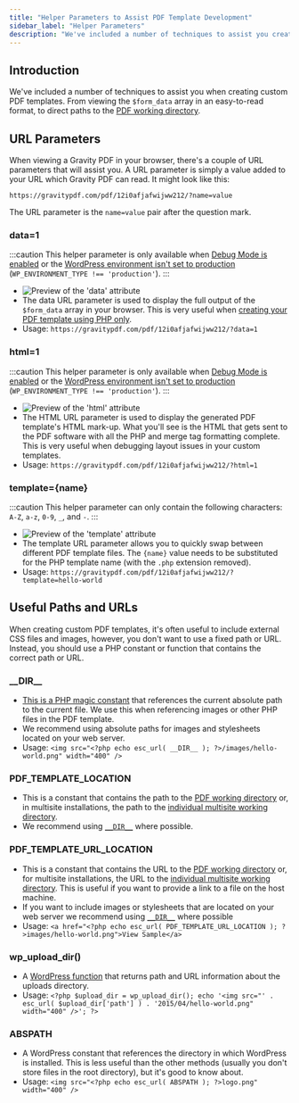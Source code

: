 ```yaml
---
title: "Helper Parameters to Assist PDF Template Development"
sidebar_label: "Helper Parameters"
description: "We've included a number of techniques to assist you create custom PDF templates. From viewing the $form_data array to direct paths for the PDF directory."
---
```


## Introduction 

We've included a number of techniques to assist you when creating custom PDF templates. From viewing the `$form_data` array in an easy-to-read format, to direct paths to the [PDF working directory](developer-first-custom-pdf.md#working-directory).

## URL Parameters

When viewing a Gravity PDF in your browser, there's a couple of URL parameters that will assist you. A URL parameter is simply a value added to your URL which Gravity PDF can read. It might look like this:

    https://gravitypdf.com/pdf/12i0afjafwijww212/?name=value

The URL parameter is the `name=value` pair after the question mark.

### data=1

:::caution
This helper parameter is only available when [Debug Mode is enabled](user-global-settings.md#debug-mode) or the [WordPress environment isn't set to production](https://make.wordpress.org/core/2020/07/24/new-wp_get_environment_type-function-in-wordpress-5-5/) (`WP_ENVIRONMENT_TYPE !== 'production'`).
:::

* ![Preview of the 'data' attribute](https://resources.gravitypdf.com/uploads/2015/11/data.png)
* The data URL parameter is used to display the full output of the `$form_data` array in your browser. This is very useful when [creating your PDF template using PHP only](developer-php-form-data-array.md).
* Usage: `https://gravitypdf.com/pdf/12i0afjafwijww212/?data=1`

### html=1

:::caution
This helper parameter is only available when [Debug Mode is enabled](user-global-settings.md#debug-mode) or the [WordPress environment isn't set to production](https://make.wordpress.org/core/2020/07/24/new-wp_get_environment_type-function-in-wordpress-5-5/) (`WP_ENVIRONMENT_TYPE !== 'production'`).
:::

* ![Preview of the 'html' attribute](https://resources.gravitypdf.com/uploads/2015/11/html.png)
* The HTML URL parameter is used to display the generated PDF template's HTML mark-up. What you'll see is the HTML that gets sent to the PDF software with all the PHP and merge tag formatting complete. This is very useful when debugging layout issues in your custom templates.
* Usage: `https://gravitypdf.com/pdf/12i0afjafwijww212/?html=1`

### template={name}

:::caution
This helper parameter can only contain the following characters: `A-Z`, `a-z`, `0-9`, `_`, and `-`.
:::

* ![Preview of the 'template' attribute](https://resources.gravitypdf.com/uploads/2015/11/template.png)
* The template URL parameter allows you to quickly swap between different PDF template files. The `{name}` value needs to be substituted for the PHP template name (with the `.php` extension removed).
* Usage: `https://gravitypdf.com/pdf/12i0afjafwijww212/?template=hello-world`

## Useful Paths and URLs

When creating custom PDF templates, it's often useful to include external CSS files and images, however, you don't want to use a fixed path or URL. Instead, you should use a PHP constant or function that contains the correct path or URL.

### \_\_DIR\_\_
* [This is a PHP magic constant](http://php.net/manual/en/language.constants.predefined.php) that references the current absolute path to the current file. We use this when referencing images or other PHP files in the PDF template.
* We recommend using absolute paths for images and stylesheets located on your web server.
* Usage: `<img src="<?php echo esc_url( __DIR__ ); ?>/images/hello-world.png" width="400" />`

### PDF\_TEMPLATE\_LOCATION
* This is a constant that contains the path to the [PDF working directory](developer-first-custom-pdf.md#working-directory) or, in multisite installations, the path to the [individual multisite working directory](developer-first-custom-pdf.md#multisite-structure).
* We recommend using [`__DIR__`](#dir) where possible.

### PDF\_TEMPLATE\_URL\_LOCATION
* This is a constant that contains the URL to the [PDF working directory](developer-first-custom-pdf.md#working-directory) or, for multisite installations, the URL to the [individual multisite working directory](developer-first-custom-pdf.md#multisite-structure). This is useful if you want to provide a link to a file on the host machine.
* If you want to include images or stylesheets that are located on your web server we recommend using [`__DIR__`](#dir) where possible
* Usage: `<a href="<?php echo esc_url( PDF_TEMPLATE_URL_LOCATION ); ?>images/hello-world.png">View Sample</a>`

### wp\_upload\_dir()
* A [WordPress function](https://codex.wordpress.org/Function_Reference/wp_upload_dir) that returns path and URL information about the uploads directory.
* Usage: `<?php $upload_dir = wp_upload_dir(); echo '<img src="' . esc_url( $upload_dir['path'] ) . '2015/04/hello-world.png" width="400" />'; ?>`

### ABSPATH
* A WordPress constant that references the directory in which WordPress is installed. This is less useful than the other methods (usually you don't store files in the root directory), but it's good to know about.
* Usage: `<img src="<?php echo esc_url( ABSPATH ); ?>logo.png" width="400" />`
